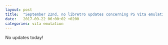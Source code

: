 ```yaml
---
layout: post
title:  "September 22nd, no libretro updates concerning PS Vita emulation and emulators"
date:   2017-09-22 06:00:02 +0200
categories: vita emulation
---
```


No updates today!
